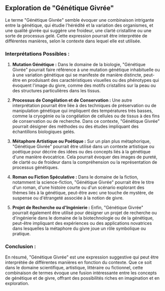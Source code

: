 ## Exploration de "Génétique Givrée"

Le terme "Génétique Givrée" semble évoquer une combinaison intrigante entre la génétique, qui étudie l'hérédité et la variation des organismes, et une qualité givrée qui suggère une froideur, une clarté cristalline ou une sorte de processus gelé. Cette expression pourrait être interprétée de différentes manières, selon le contexte dans lequel elle est utilisée. 

### Interprétations Possibles :

1. **Mutation Génétique :** Dans le domaine de la biologie, "Génétique Givrée" pourrait faire référence à une mutation génétique inhabituelle ou à une variation génétique qui se manifeste de manière distincte, peut-être en produisant des caractéristiques visuelles ou des phénotypes qui évoquent l'image du givre, comme des motifs cristallins sur la peau ou des structures particulières dans les tissus.

2. **Processus de Congélation et de Conservation :** Une autre interprétation pourrait être liée à des techniques de préservation ou de manipulation génétique qui impliquent des températures très basses, comme la cryogénie ou la congélation de cellules ou de tissus à des fins de conservation ou de recherche. Dans ce contexte, "Génétique Givrée" pourrait désigner des méthodes ou des études impliquant des échantillons biologiques gelés.

3. **Métaphore Artistique ou Poétique :** Sur un plan plus métaphorique, "Génétique Givrée" pourrait être utilisé dans un contexte artistique ou poétique pour décrire des idées ou des concepts liés à la génétique d'une manière évocatrice. Cela pourrait évoquer des images de pureté, de clarté ou de froideur dans la compréhension ou la représentation de processus génétiques.

4. **Roman ou Fiction Spéculative :** Dans le domaine de la fiction, notamment la science-fiction, "Génétique Givrée" pourrait être le titre d'un roman, d'une histoire courte ou d'un scénario explorant des thèmes liés à la génétique, peut-être avec une touche de mystère, de suspense ou d'étrangeté associée à la notion de givre.

5. **Projet de Recherche ou d'Ingénierie :** Enfin, "Génétique Givrée" pourrait également être utilisé pour désigner un projet de recherche ou d'ingénierie dans le domaine de la biotechnologie ou de la génétique, peut-être impliquant des expériences ou des applications novatrices dans lesquelles la métaphore du givre joue un rôle symbolique ou pratique.

### Conclusion :

En résumé, "Génétique Givrée" est une expression suggestive qui peut être interprétée de différentes manières en fonction du contexte. Que ce soit dans le domaine scientifique, artistique, littéraire ou fictionnel, cette combinaison de termes évoque une fusion intéressante entre les concepts de génétique et de givre, offrant des possibilités riches en imagination et en exploration.